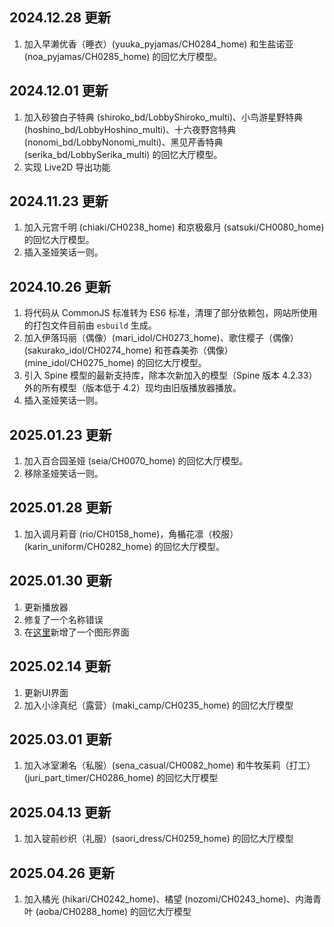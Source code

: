 ## 2024.12.28 更新

1. 加入早濑优香（睡衣）(yuuka_pyjamas/CH0284_home) 和生盐诺亚 (noa_pyjamas/CH0285_home) 的回忆大厅模型。

## 2024.12.01 更新

1. 加入砂狼白子特典 (shiroko_bd/LobbyShiroko_multi)、小鸟游星野特典 (hoshino_bd/LobbyHoshino_multi)、十六夜野宫特典 (nonomi_bd/LobbyNonomi_multi)、黑见芹香特典 (serika_bd/LobbySerika_multi) 的回忆大厅模型。
2. 实现 Live2D 导出功能

## 2024.11.23 更新

1. 加入元宫千明 (chiaki/CH0238_home) 和京极皋月 (satsuki/CH0080_home) 的回忆大厅模型。
2. 插入圣娅笑话一则。

## 2024.10.26 更新

1. 将代码从 CommonJS 标准转为 ES6 标准，清理了部分依赖包，网站所使用的打包文件目前由 `esbuild` 生成。
2. 加入伊落玛丽（偶像）(mari_idol/CH0273_home)、歌住樱子（偶像）(sakurako_idol/CH0274_home) 和苍森美弥（偶像）(mine_idol/CH0275_home) 的回忆大厅模型。
3. 引入 Spine 模型的最新支持库，除本次新加入的模型（Spine 版本 4.2.33）外的所有模型（版本低于 4.2）现均由旧版播放器播放。
4. 插入圣娅笑话一则。

## 2025.01.23 更新

1. 加入百合园圣娅 (seia/CH0070_home) 的回忆大厅模型。
2. 移除圣娅笑话一则。

## 2025.01.28 更新

1. 加入调月莉音 (rio/CH0158_home)，角楯花凛（校服）(karin_uniform/CH0282_home) 的回忆大厅模型。

## 2025.01.30 更新

1. 更新播放器
2. 修复了一个名称错误
3. 在[这里](https://api.justpureh2o.cn/ui/)新增了一个图形界面

## 2025.02.14 更新

1. 更新UI界面
2. 加入小涂真纪（露营）(maki_camp/CH0235_home) 的回忆大厅模型

## 2025.03.01 更新

1. 加入冰室濑名（私服）(sena_casual/CH0082_home) 和牛牧茱莉（打工）(juri_part_timer/CH0286_home) 的回忆大厅模型

## 2025.04.13 更新

1. 加入锭前纱织（礼服）(saori_dress/CH0259_home) 的回忆大厅模型

## 2025.04.26 更新

1. 加入橘光 (hikari/CH0242_home)、橘望 (nozomi/CH0243_home)、内海青叶 (aoba/CH0288_home) 的回忆大厅模型